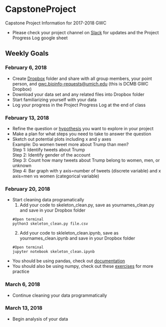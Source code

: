 # CapstoneProject
Capstone Project Information for 2017-2018 GWC

- Please check your project channel on [Slack](https://dcmbgirlswhocode.slack.com/messages) for updates and the Project Progress Log google sheet

## Weekly Goals

### February 6, 2018
- Create [Dropbox](https://www.dropbox.com) folder and share with all group members, your point person, and gwc.bioinfo-requests@umich.edu (this is DCMB GWC Dropbox)  
- Download your data set and any related files into Dropbox folder   
- Start familiarizing yourself with your data  
- Log your progress in the Project Progress Log at the end of class  

### February 13, 2018
- Refine the question or [hypothesis](https://www.sciencebuddies.org/blog/a-strong-hypothesis) you want to explore in your project  
- Make a plan for what steps you need to take to answer the question  
- Sketch out potential plots including x and y axes  
  Example: Do women tweet more about Trump than men?  
  Step 1: Identify tweets about Trump  
  Step 2: Identify gender of the account  
  Step 3: Count how many tweets about Trump belong to women, men, or unknown  
  Step 4: Bar graph with y axis=number of tweets (discrete variable) and x axis=men vs women (categorical variable)  


### February 20, 2018
- Start cleaning data programatically 
  1. Add your code to skeleton_clean.py, save as yournames_clean.py and save in your Dropbox folder
  ```
  #Open terminal
  python3 skeleton_clean.py file.csv
  ```
  2. Add your code to skleleton_clean.ipynb, save as yournames_clean.ipynb and save in your Dropbox folder
   ```
  #Open terminal
  jupyter notebook skeleton_clean.ipynb
  ```
- You should be using pandas, check out [documentation](https://pandas.pydata.org/pandas-docs/stable/dsintro.html)
- You should also be using numpy, check out these [exercises](https://www.machinelearningplus.com/101-numpy-exercises-python/) for more practice

### March 6, 2018
- Continue cleaning your data programmatically
  
### March 13, 2018
- Begin analysis of your data
